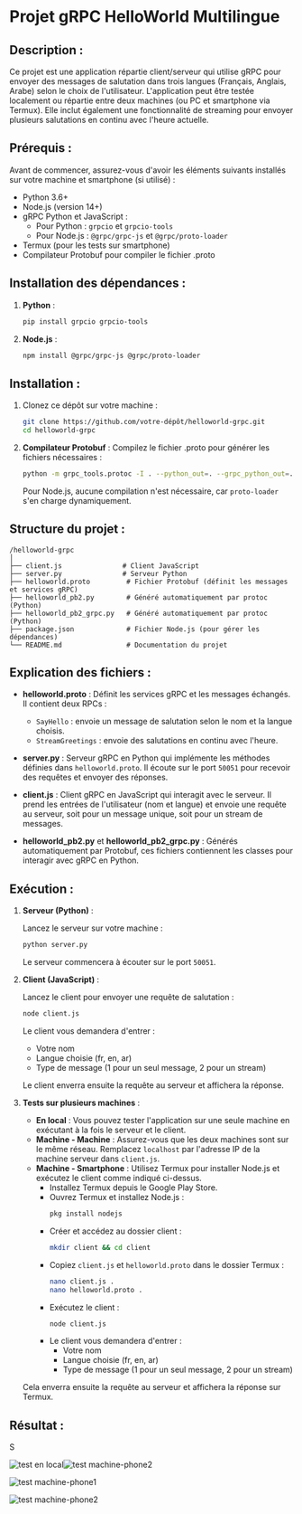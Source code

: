
# Projet gRPC HelloWorld Multilingue

## Description :
Ce projet est une application répartie client/serveur qui utilise gRPC pour envoyer des messages de salutation dans trois langues (Français, Anglais, Arabe) selon le choix de l'utilisateur. L'application peut être testée localement ou répartie entre deux machines (ou PC et smartphone via Termux). Elle inclut également une fonctionnalité de streaming pour envoyer plusieurs salutations en continu avec l'heure actuelle.

## Prérequis :
Avant de commencer, assurez-vous d'avoir les éléments suivants installés sur votre machine et smartphone (si utilisé) :
- Python 3.6+
- Node.js (version 14+)
- gRPC Python et JavaScript :
  - Pour Python : `grpcio` et `grpcio-tools`
  - Pour Node.js : `@grpc/grpc-js` et `@grpc/proto-loader`
- Termux (pour les tests sur smartphone)
- Compilateur Protobuf pour compiler le fichier .proto

## Installation des dépendances :

1. **Python** :

   ```bash
   pip install grpcio grpcio-tools
   ```

2. **Node.js** :

   ```bash
   npm install @grpc/grpc-js @grpc/proto-loader
   ```

## Installation :
1. Clonez ce dépôt sur votre machine :

   ```bash
   git clone https://github.com/votre-dépôt/helloworld-grpc.git
   cd helloworld-grpc
   ```

2. **Compilateur Protobuf** : Compilez le fichier .proto pour générer les fichiers nécessaires :

   ```bash
   python -m grpc_tools.protoc -I . --python_out=. --grpc_python_out=. ./helloworld.proto
   ```

   Pour Node.js, aucune compilation n'est nécessaire, car `proto-loader` s'en charge dynamiquement.

## Structure du projet :

```
/helloworld-grpc
│
├── client.js               # Client JavaScript
├── server.py               # Serveur Python
├── helloworld.proto         # Fichier Protobuf (définit les messages et services gRPC)
├── helloworld_pb2.py        # Généré automatiquement par protoc (Python)
├── helloworld_pb2_grpc.py   # Généré automatiquement par protoc (Python)
├── package.json             # Fichier Node.js (pour gérer les dépendances)
└── README.md                # Documentation du projet
```

## Explication des fichiers :

- **helloworld.proto** : Définit les services gRPC et les messages échangés. Il contient deux RPCs :
  - `SayHello` : envoie un message de salutation selon le nom et la langue choisis.
  - `StreamGreetings` : envoie des salutations en continu avec l'heure.

- **server.py** : Serveur gRPC en Python qui implémente les méthodes définies dans `helloworld.proto`. Il écoute sur le port `50051` pour recevoir des requêtes et envoyer des réponses.

- **client.js** : Client gRPC en JavaScript qui interagit avec le serveur. Il prend les entrées de l'utilisateur (nom et langue) et envoie une requête au serveur, soit pour un message unique, soit pour un stream de messages.

- **helloworld_pb2.py** et **helloworld_pb2_grpc.py** : Générés automatiquement par Protobuf, ces fichiers contiennent les classes pour interagir avec gRPC en Python.

## Exécution :
1. **Serveur (Python)** :

   Lancez le serveur sur votre machine :

   ```bash
   python server.py
   ```

   Le serveur commencera à écouter sur le port `50051`.

2. **Client (JavaScript)** :

   Lancez le client pour envoyer une requête de salutation :

   ```bash
   node client.js
   ```

   Le client vous demandera d'entrer :
   - Votre nom
   - Langue choisie (fr, en, ar)
   - Type de message (1 pour un seul message, 2 pour un stream)

   Le client enverra ensuite la requête au serveur et affichera la réponse.

3. **Tests sur plusieurs machines** :
   - **En local** : Vous pouvez tester l'application sur une seule machine en exécutant à la fois le serveur et le client.
   - **Machine - Machine** : Assurez-vous que les deux machines sont sur le même réseau. Remplacez `localhost` par l'adresse IP de la machine serveur dans `client.js`.
   - **Machine - Smartphone** : Utilisez Termux pour installer Node.js et exécutez le client comme indiqué ci-dessus.
      - Installez Termux depuis le Google Play Store.
      - Ouvrez Termux et installez Node.js :
        ```bash
        pkg install nodejs
        ```
      - Créer et accédez au dossier client :
        ```bash
        mkdir client && cd client
        ```
      - Copiez `client.js` et `helloworld.proto` dans le dossier Termux :
        ```bash
        nano client.js .
        nano helloworld.proto .
        ```
      - Exécutez le client :
        ```bash
        node client.js
        ```
      - Le client vous demandera d'entrer :
        - Votre nom
        - Langue choisie (fr, en, ar)
        - Type de message (1 pour un seul message, 2 pour un stream)
    
    Cela enverra ensuite la requête au serveur et affichera la réponse sur Termux.

## Résultat :
S

![test en local](https://github.com/user-attachments/assets/be9fc25f-7fc2-4aac-ac4b-02a70b57ba66)![test machine-phone2](https://github.com/user-attachments/assets/6b0649b9-53b4-4529-93cb-6250a79ec16a)


![test machine-phone1](https://github.com/user-attachments/assets/671dd03f-9521-440f-aea5-bc8dab5a3d41)

![test machine-phone2](https://github.com/user-attachments/assets/f727cd66-3f4b-4f38-a683-aed3d5babac9)
